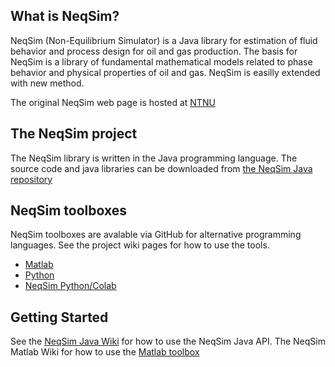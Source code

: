 ## What is NeqSim?
NeqSim (Non-Equilibrium Simulator) is a Java library for estimation of fluid behavior and process design for oil and gas production.
The basis for NeqSim is a library of fundamental mathematical models related to phase behavior and physical properties of oil and gas.  NeqSim is easilly extended with new method. 



The original NeqSim web page is hosted at [NTNU](http://folk.ntnu.no/solbraa/neqsim/NeqSim.htm)

## The NeqSim project
The NeqSim library is written in the Java programming language. The source code and java libraries can be downloaded from [the NeqSim Java repository](https://github.com/equinor/neqsim)

## NeqSim toolboxes
NeqSim toolboxes are avalable via GitHub for alternative programming languages. See the project wiki pages for how to use the tools.

* [Matlab](https://github.com/equinor/neqsimmatlab)
* [Python](https://github.com/equinor/neqsimpython)
* [NeqSim Python/Colab](https://github.com/EvenSol/NeqSim-Colab)

## Getting Started
See the [NeqSim Java Wiki](https://github.com/equinor/neqsimsource/wiki) for how to use the NeqSim Java API. The NeqSim Matlab Wiki for how to use the [Matlab toolbox](https://github.com/equinor/neqsimmatlab/wiki)
